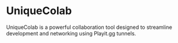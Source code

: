 # UniqueColab
UniqueColab is a powerful collaboration tool designed to streamline development and networking using Playit.gg tunnels.

